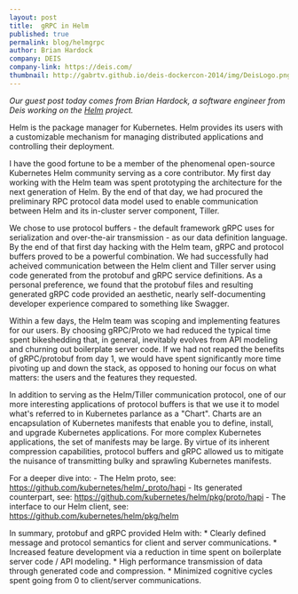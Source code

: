 ```yaml
---
layout: post
title:  gRPC in Helm
published: true
permalink: blog/helmgrpc
author: Brian Hardock
company: DEIS
company-link: https://deis.com/
thumbnail: http://gabrtv.github.io/deis-dockercon-2014/img/DeisLogo.png
---
```


*Our guest post today comes from Brian Hardock, a software engineer from Deis working on the [Helm](https://helm.sh/) project.*

Helm is the package manager for Kubernetes. Helm provides its users with a customizable mechanism for
managing distributed applications and controlling their deployment. 

I have the good fortune to be a member of the phenomenal open-source Kubernetes Helm community serving as 
a core contributor. My first day working with the Helm team was spent prototyping the architecture for
the next generation of Helm. By the end of that day, we had procured the preliminary RPC protocol data model
used to enable communication between Helm and its in-cluster server component, Tiller.

<!--more-->

We chose to use protocol buffers - the default framework gRPC uses for serialization and over-the-air
transmission - as our data definition language. By the end of that first day hacking with the Helm team,
gRPC and protocol buffers proved to be a powerful combination. We had successfully had acheived communication
between the Helm client and Tiller server using code generated from the protobuf and gRPC service definitions.
As a personal preference, we found that the protobuf files and resulting generated gRPC
code provided an aesthetic, nearly self-documenting developer experience compared to something like Swagger.

Within a few days, the Helm team was scoping and implementing features for our users. By choosing gRPC/Proto
we had reduced the typical time spent bikeshedding that, in general, inevitably evolves from API modeling and
churning out boilerplate server code. If we had not reaped the benefits of gRPC/protobuf from day 1, we would
have spent significantly more time pivoting up and down the stack, as opposed to honing our focus on what
matters: the users and the features they requested.

In addition to serving as the Helm/Tiller communication protocol, one of our more interesting applications
of protocol buffers is that we use it to model what's referred to in Kubernetes parlance as a "Chart". Charts
are an encapsulation of Kubernetes manifests that enable you to define, install, and upgrade Kubernetes applications.
For more complex Kubernetes applications, the set of manifests may be large. By virtue of its inherent compression
capabilities, protocol buffers and gRPC allowed us to mitigate the nuisance of transmitting bulky and
sprawling Kubernetes manifests.

For a deeper dive into:
	- The Helm proto, see: https://github.com/kubernetes/helm/_proto/hapi
	- Its generated counterpart, see: https://github.com/kubernetes/helm/pkg/proto/hapi
	- The interface to our Helm client, see: https://github.com/kubernetes/helm/pkg/helm

In summary, protobuf and gRPC provided Helm with:
	* Clearly defined message and protocol semantics for client and server communications.
	* Increased feature development via a reduction in time spent on boilerplate server code / API modeling.
	* High performance transmission of data through generated code and compression.
	* Minimized cognitive cycles spent going from 0 to client/server communications.
